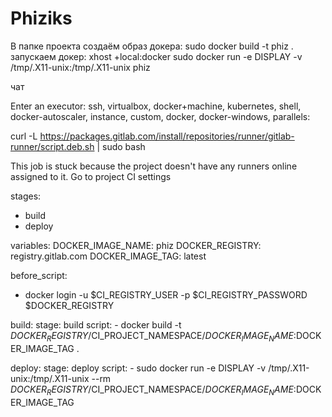 # Phiziks
В папке проекта создаём образ докера:
  sudo docker build -t phiz .
запускаем докер:
  xhost +local:docker
  sudo docker run -e DISPLAY -v /tmp/.X11-unix:/tmp/.X11-unix phiz


чат

Enter an executor: ssh, virtualbox, docker+machine, kubernetes, shell, docker-autoscaler, instance, custom, docker, docker-windows, parallels:


curl -L https://packages.gitlab.com/install/repositories/runner/gitlab-runner/script.deb.sh | sudo bash


This job is stuck because the project doesn't have any runners online assigned to it.
Go to project CI settings


stages:
  - build
  - deploy

variables:
  DOCKER_IMAGE_NAME: phiz
  DOCKER_REGISTRY: registry.gitlab.com
  DOCKER_IMAGE_TAG: latest

before_script:
  - docker login -u $CI_REGISTRY_USER -p $CI_REGISTRY_PASSWORD $DOCKER_REGISTRY

build:
  stage: build
  script:
    - docker build -t $DOCKER_REGISTRY/$CI_PROJECT_NAMESPACE/$DOCKER_IMAGE_NAME:$DOCKER_IMAGE_TAG .

deploy:
  stage: deploy
  script:
    - sudo docker run -e DISPLAY -v /tmp/.X11-unix:/tmp/.X11-unix --rm $DOCKER_REGISTRY/$CI_PROJECT_NAMESPACE/$DOCKER_IMAGE_NAME:$DOCKER_IMAGE_TAG
